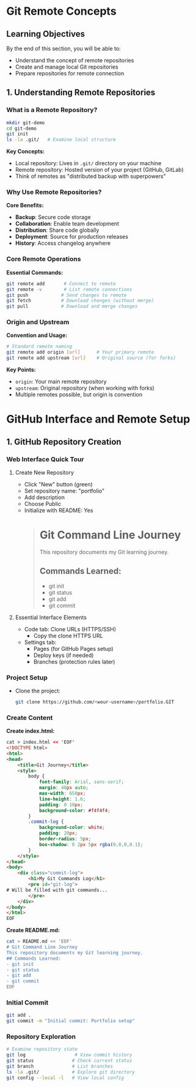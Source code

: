 # Git Remote Concepts
## Learning Objectives
By the end of this section, you will be able to:
- Understand the concept of remote repositories
- Create and manage local Git repositories
- Prepare repositories for remote connection

## 1. Understanding Remote Repositories

### What is a Remote Repository?

```bash
mkdir git-demo
cd git-demo
git init
ls -la .git/   # Examine local structure
```

**Key Concepts:**
- Local repository: Lives in `.git/` directory on your machine
- Remote repository: Hosted version of your project (GitHub, GitLab)
- Think of remotes as "distributed backup with superpowers"

### Why Use Remote Repositories?

**Core Benefits:**
- **Backup**: Secure code storage
- **Collaboration**: Enable team development
- **Distribution**: Share code globally
- **Deployment**: Source for production releases
- **History**: Access changelog anywhere

### Core Remote Operations

**Essential Commands:**
```bash
git remote add       # Connect to remote
git remote -v        # List remote connections
git push            # Send changes to remote
git fetch           # Download changes (without merge)
git pull            # Download and merge changes
```

### Origin and Upstream

**Convention and Usage:**
```bash
# Standard remote naming
git remote add origin [url]      # Your primary remote
git remote add upstream [url]    # Original source (for forks)
```

**Key Points:**
- `origin`: Your main remote repository
- `upstream`: Original repository (when working with forks)
- Multiple remotes possible, but origin is convention

# GitHub Interface and Remote Setup

## 1. GitHub Repository Creation

### Web Interface Quick Tour
1. Create New Repository
   - Click "New" button (green)
   - Set repository name: "portfolio"
   - Add description
   - Choose Public
   - Initialize with README: Yes
     ># Git Command Line Journey
     >This repository documents my Git learning journey.
     >## Commands Learned:
     >- git init
     >- git status
     >- git add
     >- git commit


2. Essential Interface Elements
   - Code tab: Clone URLs (HTTPS/SSH)
     * Copy the clone HTTPS URL
   - Settings tab:
     - Pages (for GitHub Pages setup)
     - Deploy keys (if needed)
     - Branches (protection rules later)


### Project Setup
- Clone the project:
  ```bash
  git clone https://github.com/<wour-username>/portfolio.GIT
  ```
### Create Content

**Create index.html:**
```html
cat > index.html << 'EOF'
<!DOCTYPE html>
<html>
<head>
    <title>Git Journey</title>
    <style>
        body { 
            font-family: Arial, sans-serif;
            margin: 40px auto;
            max-width: 650px;
            line-height: 1.6;
            padding: 0 10px;
            background-color: #f4f4f4;
        }
        .commit-log {
            background-color: white;
            padding: 20px;
            border-radius: 5px;
            box-shadow: 0 2px 5px rgba(0,0,0,0.1);
        }
    </style>
</head>
<body>
    <div class="commit-log">
        <h1>My Git Commands Log</h1>
        <pre id="git-log">
# Will be filled with git commands...
        </pre>
    </div>
</body>
</html>
EOF
```

**Create README.md:**
```bash
cat > README.md << 'EOF'
# Git Command Line Journey
This repository documents my Git learning journey.
## Commands Learned:
- git init
- git status
- git add
- git commit
EOF
```

### Initial Commit
```bash
git add .
git commit -m "Initial commit: Portfolio setup"
```

### Repository Exploration
```bash
# Examine repository state
git log                  # View commit history
git status              # Check current status
git branch              # List branches
ls -la .git/            # Explore git directory
git config --local -l   # View local config
```

